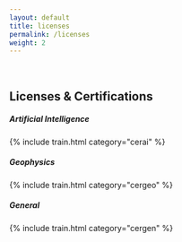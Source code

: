 ```yaml
---
layout: default
title: licenses
permalink: /licenses
weight: 2
---
```


<br/>

<h2 class="text-center mt-5"><i class="fa-regular fa-file-certificate"></i> Licenses & Certifications</h2>

##### Artificial Intelligence

{% include train.html category="cerai" %}

##### Geophysics

{% include train.html category="cergeo" %}

##### General

{% include train.html category="cergen" %}